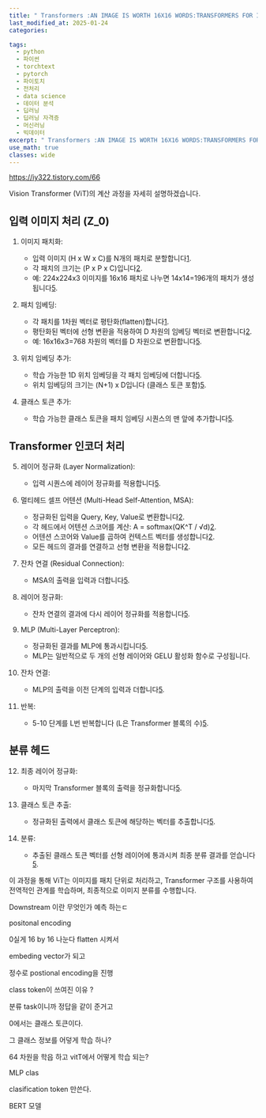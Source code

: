 ```yaml
---
title: " Transformers :AN IMAGE IS WORTH 16X16 WORDS:TRANSFORMERS FOR IMAGE RECOGNITION AT SCALE 논문 분석"
last_modified_at: 2025-01-24
categories:

tags:
  - python
  - 파이썬
  - torchtext
  - pytorch
  - 파이토치
  - 전처리
  - data science
  - 데이터 분석
  - 딥러닝
  - 딥러닝 자격증
  - 머신러닝
  - 빅데이터
excerpt: " Transformers :AN IMAGE IS WORTH 16X16 WORDS:TRANSFORMERS FOR IMAGE RECOGNITION AT SCALE 논문 분석 정리"
use_math: true
classes: wide
---
```



<https://iy322.tistory.com/66>

Vision Transformer (ViT)의 계산 과정을 자세히 설명하겠습니다.

## 입력 이미지 처리 (Z_0)

1. 이미지 패치화:

    - 입력 이미지 (H x W x C)를 N개의 패치로 분할합니다[1](https://hyundoil.tistory.com/334).
    - 각 패치의 크기는 (P x P x C)입니다[2](https://devocean.sk.com/blog/techBoardDetail.do?ID=166868&boardType=techBlog).
    - 예: 224x224x3 이미지를 16x16 패치로 나누면 14x14=196개의 패치가 생성됩니다[5](https://velog.io/@leehyuna/Vision-TransformerViT).

2. 패치 임베딩:

    - 각 패치를 1차원 벡터로 평탄화(flatten)합니다[1](https://hyundoil.tistory.com/334).
    - 평탄화된 벡터에 선형 변환을 적용하여 D 차원의 임베딩 벡터로 변환합니다[2](https://devocean.sk.com/blog/techBoardDetail.do?ID=166868&boardType=techBlog).
    - 예: 16x16x3=768 차원의 벡터를 D 차원으로 변환합니다[5](https://velog.io/@leehyuna/Vision-TransformerViT).

3. 위치 임베딩 추가:

    - 학습 가능한 1D 위치 임베딩을 각 패치 임베딩에 더합니다[5](https://velog.io/@leehyuna/Vision-TransformerViT).
    - 위치 임베딩의 크기는 (N+1) x D입니다 (클래스 토큰 포함)[5](https://velog.io/@leehyuna/Vision-TransformerViT).

4. 클래스 토큰 추가:

    - 학습 가능한 클래스 토큰을 패치 임베딩 시퀀스의 맨 앞에 추가합니다[5](https://velog.io/@leehyuna/Vision-TransformerViT).

## Transformer 인코더 처리

5. 레이어 정규화 (Layer Normalization):

    - 입력 시퀀스에 레이어 정규화를 적용합니다[5](https://velog.io/@leehyuna/Vision-TransformerViT).

6. 멀티헤드 셀프 어텐션 (Multi-Head Self-Attention, MSA):

    - 정규화된 입력을 Query, Key, Value로 변환합니다[2](https://devocean.sk.com/blog/techBoardDetail.do?ID=166868&boardType=techBlog).
    - 각 헤드에서 어텐션 스코어를 계산: A = softmax(QK^T / √d)[2](https://devocean.sk.com/blog/techBoardDetail.do?ID=166868&boardType=techBlog).
    - 어텐션 스코어와 Value를 곱하여 컨텍스트 벡터를 생성합니다[2](https://devocean.sk.com/blog/techBoardDetail.do?ID=166868&boardType=techBlog).
    - 모든 헤드의 결과를 연결하고 선형 변환을 적용합니다[2](https://devocean.sk.com/blog/techBoardDetail.do?ID=166868&boardType=techBlog).

7. 잔차 연결 (Residual Connection):

    - MSA의 출력을 입력과 더합니다[5](https://velog.io/@leehyuna/Vision-TransformerViT).

8. 레이어 정규화:

    - 잔차 연결의 결과에 다시 레이어 정규화를 적용합니다[5](https://velog.io/@leehyuna/Vision-TransformerViT).

9. MLP (Multi-Layer Perceptron):

    - 정규화된 결과를 MLP에 통과시킵니다[5](https://velog.io/@leehyuna/Vision-TransformerViT).
    - MLP는 일반적으로 두 개의 선형 레이어와 GELU 활성화 함수로 구성됩니다.

10. 잔차 연결:

    - MLP의 출력을 이전 단계의 입력과 더합니다[5](https://velog.io/@leehyuna/Vision-TransformerViT).

11. 반복:

    - 5-10 단계를 L번 반복합니다 (L은 Transformer 블록의 수)[5](https://velog.io/@leehyuna/Vision-TransformerViT).

## 분류 헤드

12. 최종 레이어 정규화:

    - 마지막 Transformer 블록의 출력을 정규화합니다[5](https://velog.io/@leehyuna/Vision-TransformerViT).

13. 클래스 토큰 추출:

    - 정규화된 출력에서 클래스 토큰에 해당하는 벡터를 추출합니다[5](https://velog.io/@leehyuna/Vision-TransformerViT).

14. 분류:

    - 추출된 클래스 토큰 벡터를 선형 레이어에 통과시켜 최종 분류 결과를 얻습니다[5](https://velog.io/@leehyuna/Vision-TransformerViT).

이 과정을 통해 ViT는 이미지를 패치 단위로 처리하고, Transformer 구조를 사용하여 전역적인 관계를 학습하며, 최종적으로 이미지 분류를 수행합니다.

Downstream 이란 무엇인가 예측 하는ㄷ

positonal encoding

0실게 16 by 16 나눈다 flatten 시켜서

embeding vector가 되고

정수로 postional encoding을 진행

class token이 쓰여진 이유 ?

분류 task이니까 정답을 같이 준거고

0에서는 클래스 토큰이다.

그 클래스 정보를 어덯게 학습 하나?

64 차원을 학읍 하고 vitT에서 어떻게 학습 되는?

MLP clas

clasification token 만쓴다.

BERT 모델
